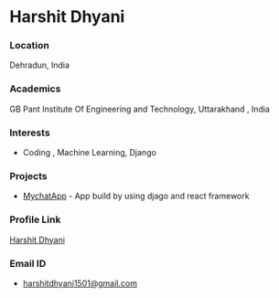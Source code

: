 # Harshit Dhyani

### Location

Dehradun, India

### Academics

GB Pant Institute Of Engineering and Technology, Uttarakhand , India

### Interests

- Coding , Machine Learning, Django

### Projects

- [MychatApp](https://github.com/Halix267/Chat_app-using-channels) - App build by using djago and react framework

### Profile Link

[Harshit Dhyani](https://github.com/Halix267)

### Email ID

- harshitdhyani1501@gmail.com

